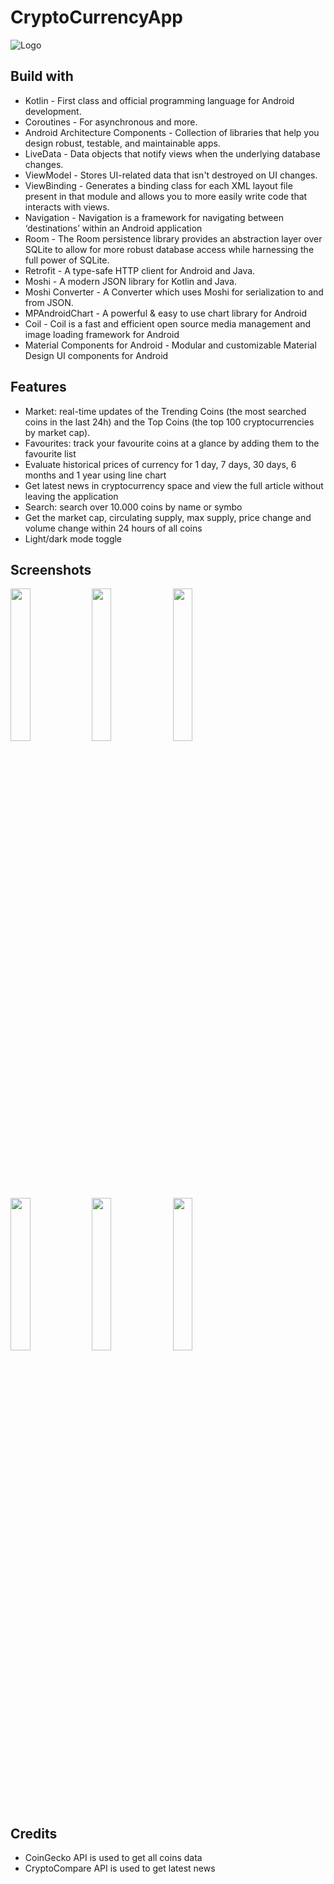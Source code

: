 
#   CryptoCurrencyApp




![Logo](https://github.com/VladiYak95/CryptoCurrencyApp/blob/74ede138130de16c89a26c81e18d26f379605be3/app/src/main/res/drawable/starting_logo.png)


## Build with

- Kotlin - First class and official programming language for Android development.
- Coroutines - For asynchronous and more.
- Android Architecture Components - Collection of libraries that help you design robust, testable, and maintainable apps.
- LiveData - Data objects that notify views when the underlying database changes.
- ViewModel - Stores UI-related data that isn't destroyed on UI changes.
- ViewBinding - Generates a binding class for each XML layout file present in that module and allows you to more easily write code that interacts with views.
- Navigation - Navigation is a framework for navigating between ‘destinations’ within an Android application
- Room - The Room persistence library provides an abstraction layer over SQLite to allow for more robust database access while harnessing the full power of SQLite.
- Retrofit - A type-safe HTTP client for Android and Java.
- Moshi - A modern JSON library for Kotlin and Java.
- Moshi Converter - A Converter which uses Moshi for serialization to and from JSON.
- MPAndroidChart - A powerful & easy to use chart library for Android
- Coil - Coil is a fast and efficient open source media management and image loading framework for Android
- Material Components for Android - Modular and customizable Material Design UI components for Android
## Features


- Market: real-time updates of the Trending Coins (the most searched coins in the last 24h) and the Top Coins (the top 100 cryptocurrencies by market cap).
- Favourites: track your favourite coins at a glance by adding them to the favourite list
- Evaluate historical prices of currency for 1 day, 7 days, 30 days, 6 months and 1 year using line chart
- Get latest news in cryptocurrency space and view the full article without leaving the application
- Search: search over 10.000 coins by name or symbo
- Get the market cap, circulating supply, max supply, price change and volume change within 24 hours of all coins
- Light/dark mode toggle



## Screenshots

<p float="left">
  <img src="https://github.com/VladiYak95/CryptoCurrencyApp/blob/master/metadata/images/phoneScreenshots/Screenshot_20231115-155949_CryptoCurrencyApp.jpg" width="25%" />
  <img src="https://github.com/VladiYak95/CryptoCurrencyApp/blob/master/metadata/images/phoneScreenshots/Screenshot_20231115-160149_CryptoCurrencyApp.jpg" width="25%" />
  <img src="https://github.com/VladiYak95/CryptoCurrencyApp/blob/master/metadata/images/phoneScreenshots/Screenshot_20231115-160205_CryptoCurrencyApp.jpg" width="25%" />
  <img src="https://github.com/VladiYak95/CryptoCurrencyApp/blob/master/metadata/images/phoneScreenshots/Screenshot_20231115-160215_CryptoCurrencyApp.jpg" width="25%" />
  <img src="https://github.com/VladiYak95/CryptoCurrencyApp/blob/master/metadata/images/phoneScreenshots/Screenshot_20231115-160223_CryptoCurrencyApp.jpg" width="25%" />
  <img src="https://github.com/VladiYak95/CryptoCurrencyApp/blob/master/metadata/images/phoneScreenshots/Screenshot_20231115-160303_CryptoCurrencyApp.jpg" width="25%" />
</p>


## Credits

- CoinGecko API is used to get all coins data
- CryptoCompare API is used to get latest news
